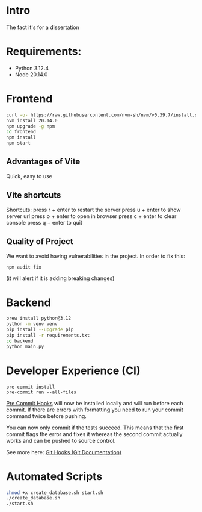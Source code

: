 # Intro

The fact it's for a dissertation

# Requirements:

* Python 3.12.4
* Node 20.14.0

# **Frontend**

```bash
curl -o- https://raw.githubusercontent.com/nvm-sh/nvm/v0.39.7/install.sh | bash
nvm install 20.14.0
npm upgrade -g npm
cd frontend
npm install
npm start
```

## Advantages of Vite

Quick, easy to use

## Vite shortcuts

Shortcuts:
  press r + enter to restart the server
  press u + enter to show server url
  press o + enter to open in browser
  press c + enter to clear console
  press q + enter to quit

## Quality of Project

We want to avoid having vulnerabilities in the project. In order to fix this:

```
npm audit fix
```

(it will alert if it is adding breaking changes)

# Backend

```bash
brew install python@3.12
python -m venv venv
pip install --upgrade pip
pip install -r requirements.txt
cd backend
python main.py
```


# Developer Experience (CI)

```
pre-commit install
pre-commit run --all-files
```

[Pre Commit Hooks](https://pre-commit.com/#usage) will now be installed locally and will run before each commit. If there are errors with formatting you need to run your commit command twice before pushing.

You can now only commit if the tests succeed. This means that the first commit flags the error and fixes it whereas the second commit actually works and can be pushed to source control.

See more here: [Git Hooks (Git Documentation)](https://git-scm.com/book/en/v2/Customizing-Git-Git-Hooks)

# Automated Scripts

```bash
chmod +x create_database.sh start.sh
./create_database.sh
./start.sh
```
